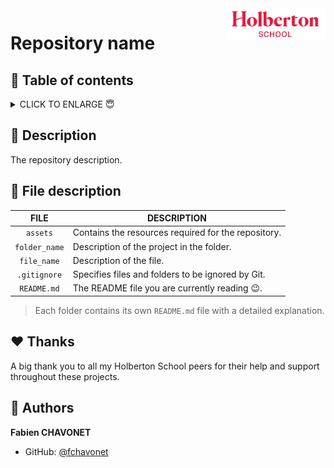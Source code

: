 <img height="50px" align="right" src="https://raw.githubusercontent.com/fchavonet/fchavonet/main/assets/images/logo-holberton_school.png" alt="Holberton School logo">

# Repository name

## 🔖 Table of contents

<details>
    <summary>
		  CLICK TO ENLARGE 😇
    </summary>
	📄 <a href="#description">Description</a>
    <br>
    📂 <a href="#files-description">Files description</a>
    <br>
    ♥️ <a href="#thanks">Thanks</a>
    <br>
    👷 <a href="#authors">Authors</a>
</details>

## 📄 <span id="description">Description</span>

The repository description.

## 📂 <span id="files-description">File description</span>

| **FILE**      | **DESCRIPTION**                                     |
| :-----------: | --------------------------------------------------- |
| `assets`      | Contains the resources required for the repository. |
| `folder_name` | Description of the project in the folder.           | 
| `file_name`   | Description of the file.                            |
| `.gitignore`  | Specifies files and folders to be ignored by Git.   |
| `README.md`   | The README file you are currently reading 😉.       |

> Each folder contains its own `README.md` file with a detailed explanation.

## ♥️ <span id="thanks">Thanks</span>

A big thank you to all my Holberton School peers for their help and support throughout these projects.

## 👷 <span id="authors">Authors</span>

**Fabien CHAVONET**
- GitHub: [@fchavonet](https://github.com/fchavonet)
